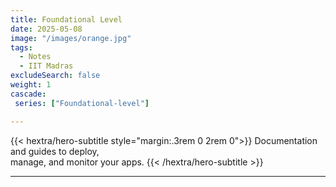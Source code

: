 ```yaml
---
title: Foundational Level
date: 2025-05-08
image: "/images/orange.jpg"
tags:
  - Notes 
  - IIT Madras
excludeSearch: false
weight: 1
cascade:
 series: ["Foundational-level"]

---
```


{{< hextra/hero-subtitle style="margin:.3rem 0 2rem 0">}}
  Documentation and guides to deploy,  
  manage, and monitor your apps.
{{< /hextra/hero-subtitle >}}

---